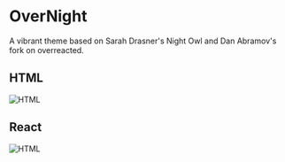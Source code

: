 # OverNight

A vibrant theme based on Sarah Drasner's Night Owl and Dan Abramov's fork on overreacted.

## HTML

![HTML]()

## React

![HTML]()
